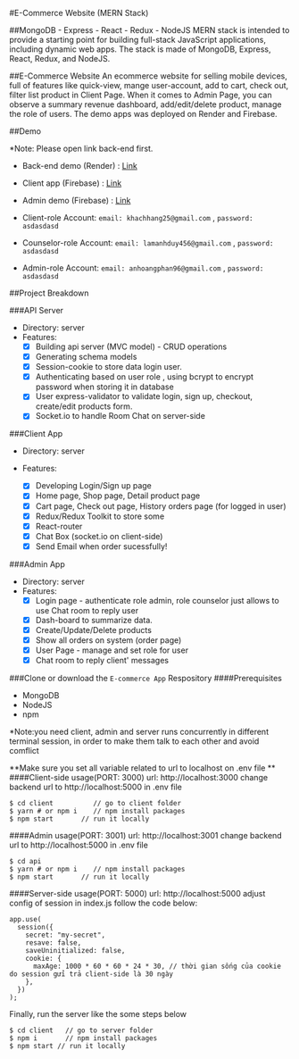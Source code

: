 #E-Commerce Website (MERN Stack)

##MongoDB - Express - React - Redux - NodeJS
MERN stack is intended to provide a starting point for building full-stack JavaScript applications, including dynamic web apps. The stack is made of MongoDB, Express, React, Redux, and NodeJS.

##E-Commerce Website
An ecommerce website for selling mobile devices, full of features like quick-view, mange user-account, add to cart, check out, filter list product in Client Page. When it comes to Admin Page, you can observe a summary revenue dashboard, add/edit/delete product, manage the role of users. The demo apps was deployed on Render and Firebase.

##Demo

\*Note: Please open link back-end first.

- Back-end demo (Render) : [Link](https://ecommerceapp-be.onrender.com)
- Client app (Firebase) : [Link](https://clientapp-ecommerceapp.web.app)
- Admin demo (Firebase) : [Link](https://adminapp-ecommerce.web.app)

- Client-role Account: `email: khachhang25@gmail.com` , `password: asdasdasd`
- Counselor-role Account: `email: lamanhduy456@gmail.com` , `password: asdasdasd`
- Admin-role Account: `email: anhoangphan96@gmail.com` , `password: asdasdasd`

##Project Breakdown

###API Server

- Directory: server
- Features:
  - [x] Building api server (MVC model) - CRUD operations
  - [x] Generating schema models
  - [x] Session-cookie to store data login user.
  - [x] Authenticating based on user role , using bcrypt to encrypt password when storing it in database
  - [x] User express-validator to validate login, sign up, checkout, create/edit products form.
  - [x] Socket.io to handle Room Chat on server-side

###Client App

- Directory: server
- Features:

  - [x] Developing Login/Sign up page
  - [x] Home page, Shop page, Detail product page
  - [x] Cart page, Check out page, History orders page (for logged in user)
  - [x] Redux/Redux Toolkit to store some
  - [x] React-router
  - [x] Chat Box (socket.io on client-side)
  - [x] Send Email when order sucessfully!

###Admin App

- Directory: server
- Features:
  - [x] Login page - authenticate role admin, role counselor just allows to use Chat room to reply user
  - [x] Dash-board to summarize data.
  - [x] Create/Update/Delete products
  - [x] Show all orders on system (order page)
  - [x] User Page - manage and set role for user
  - [x] Chat room to reply client' messages

###Clone or download the `E-commerce App` Respository
####Prerequisites

- MongoDB
- NodeJS
- npm

\*Note:you need client, admin and server runs concurrently in different terminal session, in order to make them talk to each other and avoid comflict

**Make sure you set all variable related to url to localhost on .env file **
####Client-side usage(PORT: 3000)
url: http://localhost:3000
change backend url to http://localhost:5000 in .env file

```
$ cd client          // go to client folder
$ yarn # or npm i    // npm install packages
$ npm start       // run it locally
```

####Admin usage(PORT: 3001)
url: http://localhost:3001
change backend url to http://localhost:5000 in .env file

```
$ cd api
$ yarn # or npm i    // npm install packages
$ npm start       // run it locally
```

####Server-side usage(PORT: 5000)
url: http://localhost:5000
adjust config of session in index.js follow the code below:

```
app.use(
  session({
    secret: "my-secret",
    resave: false,
    saveUninitialized: false,
    cookie: {
      maxAge: 1000 * 60 * 60 * 24 * 30, // thời gian sống của cookie do session gửi trả client-side là 30 ngày
    },
  })
);
```

Finally, run the server like the some steps below

```
$ cd client   // go to server folder
$ npm i       // npm install packages
$ npm start // run it locally
```
